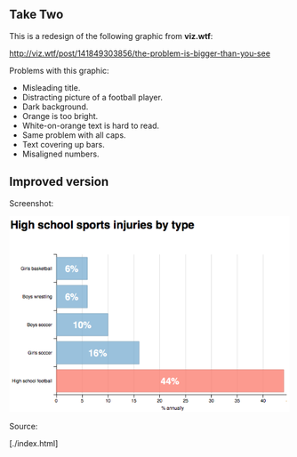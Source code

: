 ## Take Two

This is a redesign of the following graphic from **viz.wtf**:

http://viz.wtf/post/141849303856/the-problem-is-bigger-than-you-see

Problems with this graphic:

* Misleading title. 
* Distracting picture of a football player.
* Dark background.
* Orange is too bright.
* White-on-orange text is hard to read.
* Same problem with all caps.
* Text covering up bars.
* Misaligned numbers.

## Improved version

Screenshot:

![alt text](d3-high-school-sports.png "High school sports injuries chart")

Source:

[./index.html]
